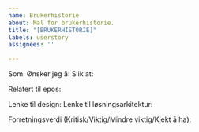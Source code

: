 ```yaml
---
name: Brukerhistorie
about: Mal for brukerhistorie.
title: "[BRUKERHISTORIE]"
labels: userstory
assignees: ''

---
```


Som:
Ønsker jeg å:
Slik at:

Relatert til epos:

Lenke til design:
Lenke til løsningsarkitektur:

Forretningsverdi (Kritisk/Viktig/Mindre viktig/Kjekt å ha):
